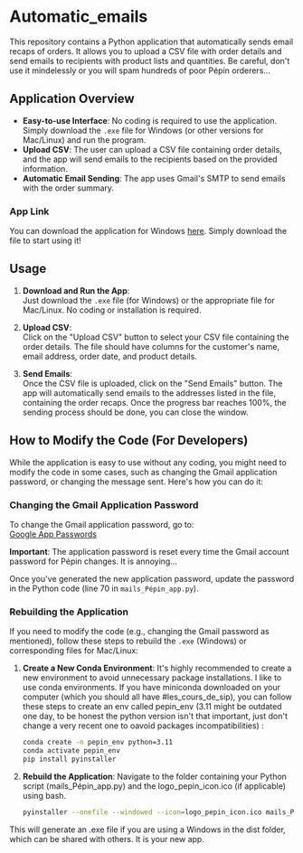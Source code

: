 # Automatic_emails

This repository contains a Python application that automatically sends email recaps of orders. It allows you to upload a CSV file with order details and send emails to recipients with product lists and quantities. Be careful, don't use it mindelessly or you will spam hundreds of poor Pépin orderers...

## Application Overview

- **Easy-to-use Interface**: No coding is required to use the application. Simply download the `.exe` file for Windows (or other versions for Mac/Linux) and run the program.
- **Upload CSV**: The user can upload a CSV file containing order details, and the app will send emails to the recipients based on the provided information.
- **Automatic Email Sending**: The app uses Gmail's SMTP to send emails with the order summary.

### App Link
You can download the application for Windows [here](https://drive.google.com/file/d/1kzxuW6yr_VZ8rYVQA2_hQc_boW5nK19g/view?usp=drive_link). Simply download the file to start using it!

## Usage

1. **Download and Run the App**:  
   Just download the `.exe` file (for Windows) or the appropriate file for Mac/Linux. No coding or installation is required.

2. **Upload CSV**:  
   Click on the "Upload CSV" button to select your CSV file containing the order details. The file should have columns for the customer's name, email address, order date, and product details.

3. **Send Emails**:  
   Once the CSV file is uploaded, click on the "Send Emails" button. The app will automatically send emails to the addresses listed in the file, containing the order recaps. Once the progress bar reaches 100%, the sending process should be done, you can close the window.

## How to Modify the Code (For Developers)

While the application is easy to use without any coding, you might need to modify the code in some cases, such as changing the Gmail application password, or changing the message sent. Here's how you can do it:

### Changing the Gmail Application Password

To change the Gmail application password, go to:  
[Google App Passwords](https://myaccount.google.com/u/1/apppasswords?rapt=AEjHL4MCJFoY8wj1is5Gvna4Nd1mTUJJ9MaIYLDpG2w7fAatDz7UB3zVuufK-TfDzoRgMkK4BX1dfp-lkcV4ecENa6QpMS2WyN0mhjf0b9C4FaMGypH9AjA)

**Important**: The application password is reset every time the Gmail account password for Pépin changes. It is annoying... 

Once you've generated the new application password, update the password in the Python code (line 70 in `mails_Pépin_app.py`).

### Rebuilding the Application

If you need to modify the code (e.g., changing the Gmail password as mentioned), follow these steps to rebuild the `.exe` (Windows) or corresponding files for Mac/Linux:

1. **Create a New Conda Environment**:
   It's highly recommended to create a new environment to avoid unnecessary package installations. I like to use conda environments. If you have miniconda downloaded on your computer (which you should all have #les_cours_de_sip), you can follow these steps to create an env called pepin_env (3.11 might be outdated one day, to be honest the python version isn't that important, just don't change a very recent one to oavoid packages incompatibilities) :
   
   ```bash
   conda create -n pepin_env python=3.11
   conda activate pepin_env
   pip install pyinstaller

2. **Rebuild the Application**:
   Navigate to the folder containing your Python script (mails_Pépin_app.py) and the logo_pepin_icon.ico (if applicable) using bash.

   ```bash
   pyinstaller --onefile --windowed --icon=logo_pepin_icon.ico mails_Pépin_app.py

This will generate an .exe file if you are using a Windows in the dist folder, which can be shared with others. It is your new app.


